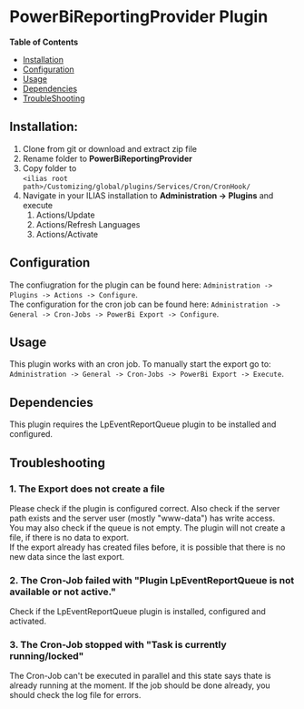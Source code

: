# PowerBiReportingProvider Plugin

**Table of Contents**

* [Installation](#installation)
* [Configuration](#configuration)
* [Usage](#usage)
* [Dependencies](#dependencies)
* [TroubleShooting](#troubleshooting)

## Installation:

1. Clone from git or download and extract zip file
2. Rename folder to <b>PowerBiReportingProvider</b>
3. Copy folder to <br/>```<ilias root path>/Customizing/global/plugins/Services/Cron/CronHook/```
4. Navigate in your ILIAS installation to <b>Administration -> Plugins</b> and execute
   1. Actions/Update
   2. Actions/Refresh Languages
   3. Actions/Activate


## Configuration

The confiugration for the plugin can be found here: ```Administration -> Plugins -> Actions -> Configure```.<br/>
The configuration for the cron job can be found here: ```Administration -> General -> Cron-Jobs -> PowerBi Export -> Configure```.

## Usage

This plugin works with an cron job. To manually start the export go to: ```Administration -> General -> Cron-Jobs -> PowerBi Export -> Execute```.

## Dependencies

This plugin requires the LpEventReportQueue plugin to be installed and configured.

## Troubleshooting

### 1. The Export does not create a file

Please check if the plugin is configured correct. Also check if the server 
path exists and the server user (mostly "www-data") has write access.<br/>
You may also check if the queue is not empty. The plugin will not create a file, 
if there is no data to export.<br/>
If the export already has created files before, it is possible that there is no 
new data since the last export.

### 2. The Cron-Job failed with "Plugin LpEventReportQueue is not available or not active."

Check if the LpEventReportQueue plugin is installed, configured and activated.

### 3. The Cron-Job stopped with "Task is currently running/locked"

The Cron-Job can't be executed in parallel and this state says thate is 
already running at the moment. If the job should be done already, you 
should check the log file for errors.
